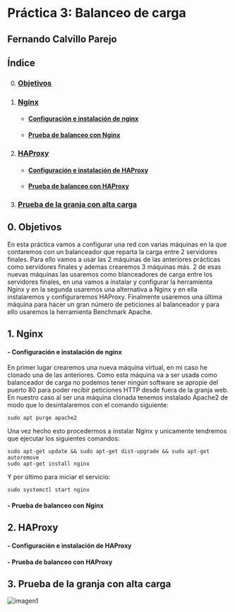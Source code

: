 # Práctica 3: Balanceo de carga
## Fernando Calvillo Parejo

## Índice

0. ### [Objetivos](#0)
1. ### [Nginx](#1)
    + #### [Configuración e instalación de nginx](#11)
    + #### [Prueba de balanceo con Nginx](#12)
2. ### [HAProxy](#2)
    + #### [Configuración e instalación de HAProxy](#21)
    + #### [Prueba de balanceo con HAProxy](#22)
3. ### [Prueba de la granja con alta carga](#3)



<div id='0' />

## 0. Objetivos

En esta práctica vamos a configurar una red con varias máquinas en la que contaremos con un balanceador que reparta la carga entre 2 servidores finales. Para ello vamos a usar las 2 máquinas de las anteriores prácticas como servidores finales y ademas crearemos 3 máquinas más. 2 de esas nuevas máquinas las usaremos como blanceadores de carga entre los servidores finales, en una vamos a instalar y configurar la herramienta Nginx y en la segunda usaremos una alternativa a Nginx y en ella instalaremos y configuraremos HAProxy. Finalmente usaremos una última máquina para hacer un gran número de peticiones al balanceador y para ello usaremos la herramienta Benchmark Apache.

<div id='1' />

## 1. Nginx

<div id='11' />

 #### - Configuración e instalación de nginx
 
 En primer lugar crearemos una nueva máquina virtual, en mi caso he clonado una de las anteriores. Como esta máquina va a ser usada como balanceador de carga no podemos tener ningún software se apropie del puerto 80 para poder recibir peticiones HTTP desde fuera de la granja web. En nuestro caso al ser una máquina clonada tenemos instalado Apache2 de modo que lo desintalaremos con el comando siguiente:                        
       
    sudo apt purge apache2
Una vez hecho esto procedermos a instalar Nginx y unicamente tendremos que ejecutar los siguientes comandos:

    sudo apt-get update && sudo apt-get dist-upgrade && sudo apt-get autoremove
    sudo apt-get install nginx
Y por último para iniciar el servicio:

    sudo systemctl start nginx
<div id='12' />

 #### - Prueba de balanceo con Nginx
 
 
<div id='2' />

## 2. HAProxy

<div id='21' />

 #### - Configuración e instalación de HAProxy
 
 <div id='22' />
 
 #### - Prueba de balanceo con HAProxy


<div id='3' />

## 3. Prueba de la granja con alta carga

![imagen1](https://github.com/FernandoCP/SWAP/blob/master/Práctica3/imagenes/Red.png)

